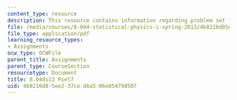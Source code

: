 ```yaml
---
content_type: resource
description: This resource contains information regarding problem set 7.
file: /media/courses/8-044-statistical-physics-i-spring-2013/4b8216d85ee237ced6a506e854798507_MIT8_044S13_ps7.pdf
file_type: application/pdf
learning_resource_types:
- Assignments
ocw_type: OCWFile
parent_title: Assignments
parent_type: CourseSection
resourcetype: Document
title: 8.044s13 Pset7
uid: 4b8216d8-5ee2-37ce-d6a5-06e854798507
---
```

